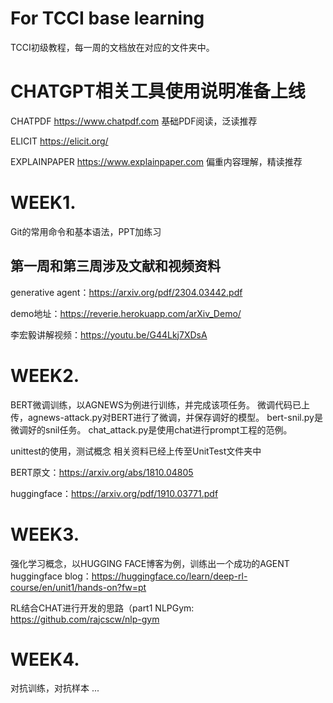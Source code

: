 # For TCCI base learning
TCCI初级教程，每一周的文档放在对应的文件夹中。

# CHATGPT相关工具使用说明准备上线
CHATPDF https://www.chatpdf.com 基础PDF阅读，泛读推荐

ELICIT  https://elicit.org/

EXPLAINPAPER https://www.explainpaper.com 偏重内容理解，精读推荐

# WEEK1.
Git的常用命令和基本语法，PPT加练习
## 第一周和第三周涉及文献和视频资料

generative agent：https://arxiv.org/pdf/2304.03442.pdf

demo地址：https://reverie.herokuapp.com/arXiv_Demo/

李宏毅讲解视频：https://youtu.be/G44Lkj7XDsA

# WEEK2.
BERT微调训练，以AGNEWS为例进行训练，并完成该项任务。
微调代码已上传，agnews-attack.py对BERT进行了微调，并保存调好的模型。
bert-snil.py是微调好的snil任务。
chat_attack.py是使用chat进行prompt工程的范例。

unittest的使用，测试概念
相关资料已经上传至UnitTest文件夹中

BERT原文：https://arxiv.org/abs/1810.04805

huggingface：https://arxiv.org/pdf/1910.03771.pdf

# WEEK3.

强化学习概念，以HUGGING FACE博客为例，训练出一个成功的AGENT
huggingface blog：https://huggingface.co/learn/deep-rl-course/en/unit1/hands-on?fw=pt

RL结合CHAT进行开发的思路（part1
NLPGym: https://github.com/rajcscw/nlp-gym

# WEEK4.

对抗训练，对抗样本
...
